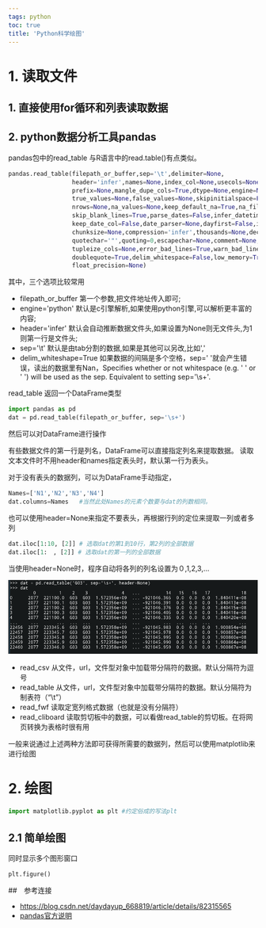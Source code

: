 ```yaml
---
tags: python
toc: true
title: 'Python科学绘图'
---
```


# 1. 读取文件

## 1. 直接使用for循环和列表读取数据



## 2. python数据分析工具pandas

pandas包中的read_table 与R语言中的read.table()有点类似。

```python
pandas.read_table(filepath_or_buffer,sep='\t',delimiter=None,
                  header='infer',names=None,index_col=None,usecols=None,squeeze=False,
                  prefix=None,mangle_dupe_cols=True,dtype=None,engine=None,converters=None,
                  true_values=None,false_values=None,skipinitialspace=False,skiprows=None,
                  nrows=None,na_values=None,keep_default_na=True,na_filter=True,verbose=False,
                  skip_blank_lines=True,parse_dates=False,infer_datetime_format=False,
                  keep_date_col=False,date_parser=None,dayfirst=False,iterator=False,
                  chunksize=None,compression='infer',thousands=None,decimal=b'.',lineterminator=None,
                  quotechar='"',quoting=0,escapechar=None,comment=None,encoding=None,dialect=None,
                  tupleize_cols=None,error_bad_lines=True,warn_bad_lines=True,skipfooter=0,
                  doublequote=True,delim_whitespace=False,low_memory=True,memory_map=False,
                  float_precision=None)
```

其中，三个选项比较常用

- filepath_or_buffer   第一个参数,把文件地址传入即可;
- engine='python'      默认是c引擎解析,如果使用python引擎,可以解析更丰富的内容;
- header='infer'       默认会自动推断数据文件头,如果设置为None则无文件头,为1则第一行是文件头;
- sep='\t'             默认是由tab分割的数据,如果是其他可以另改,比如','
- delim_whiteshape=True 如果数据的间隔是多个空格，sep=' '就会产生错误，读出的数据里有Nan，Specifies whether or not whitespace (e.g. ' ' or '    ') will be used as the sep. Equivalent to setting sep='\s+'. 

read_table 返回一个DataFrame类型

```python
import pandas as pd
dat = pd.read_table(filepath_or_buffer, sep='\s+')
```

然后可以对DataFrame进行操作

有些数据文件的第一行是列名，DataFrame可以直接指定列名来提取数据。
读取文本文件时不用header和names指定表头时，默认第一行为表头。


对于没有表头的数据列，可以为DataFrame手动指定，

```python
Names=['N1','N2','N3','N4']
dat.columns=Names   #当然此处Names的元素个数要与dat的列数相同。
```

也可以使用header=None来指定不要表头，再根据行列的定位来提取一列或者多列

```python
dat.iloc[1:10, [2]] # 选取dat的第1到10行，第2列的全部数据
dat.iloc[1:　, [2]] # 选取dat的第一列的全部数据
```

当使用header=None时，程序自动将各列的列名设置为０,1,2,3,...

![python0001](../imgs/python0001.png)

- read_csv 从文件，url，文件型对象中加载带分隔符的数据。默认分隔符为逗号
- read_table 从文件，url，文件型对象中加载带分隔符的数据。默认分隔符为制表符（“\t”）
- read_fwf 读取定宽列格式数据（也就是没有分隔符）
- read_cliboard 读取剪切板中的数据，可以看做read_table的剪切板。在将网页转换为表格时很有用

一般来说通过上述两种方法即可获得所需要的数据列，然后可以使用matplotlib来进行绘图

# 2. 绘图

```python
import matplotlib.pyplot as plt #约定俗成的写法plt
```

## 2.1 简单绘图


同时显示多个图形窗口

```python
plt.figure()
```

##　参考连接

- https://blog.csdn.net/daydayup_668819/article/details/82315565
- [pandas官方说明](https://pandas.pydata.org/pandas-docs/stable/reference/api/pandas.read_table.html)

